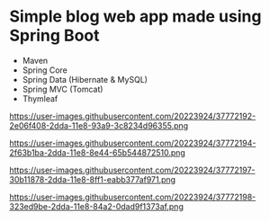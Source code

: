 # Simple blog web app made using Spring Boot
* Maven
* Spring Core
* Spring Data (Hibernate & MySQL)
* Spring MVC (Tomcat)
* Thymleaf

https://user-images.githubusercontent.com/20223924/37772192-2e06f408-2dda-11e8-93a9-3c8234d96355.png

https://user-images.githubusercontent.com/20223924/37772194-2f63b1ba-2dda-11e8-8e44-65b544872510.png

https://user-images.githubusercontent.com/20223924/37772197-30b11878-2dda-11e8-8ff1-eabb377af971.png

https://user-images.githubusercontent.com/20223924/37772198-323ed9be-2dda-11e8-84a2-0dad9f1373af.png
